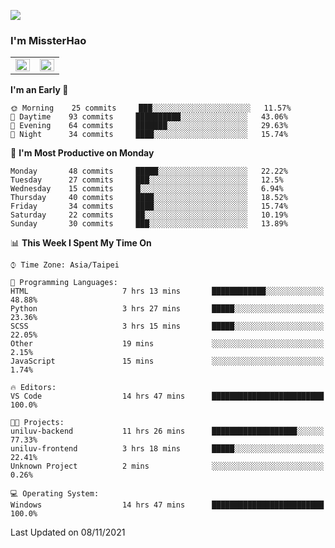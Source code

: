 ![](https://komarev.com/ghpvc/?username=MissterHao&color=ff69b4)

### I'm MissterHao


<!-- Readme stats -->
<!-- https://github.com/anuraghazra/github-readme-stats -->
<table>
<tr>
    <td valign="top" width="50%">
    <img src="https://github-readme-stats.vercel.app/api?username=MissterHao&hide_border=true&show_icons=true&locale=en" align="left" style="width: 100%" />
    </td>
    <td valign="top" width="50%">
    <img src="https://github-readme-stats.vercel.app/api/top-langs?username=MissterHao&hide_border=true&show_icons=true&locale=en&layout=compact" align="left" style="width: 100%" />
    </td>
</tr>
</table>  


<!--START_SECTION:waka-->
**I'm an Early 🐤** 

```text
🌞 Morning    25 commits     ███░░░░░░░░░░░░░░░░░░░░░░   11.57% 
🌆 Daytime    93 commits     ██████████░░░░░░░░░░░░░░░   43.06% 
🌃 Evening    64 commits     ███████░░░░░░░░░░░░░░░░░░   29.63% 
🌙 Night      34 commits     ████░░░░░░░░░░░░░░░░░░░░░   15.74%

```
📅 **I'm Most Productive on Monday** 

```text
Monday       48 commits     █████░░░░░░░░░░░░░░░░░░░░   22.22% 
Tuesday      27 commits     ███░░░░░░░░░░░░░░░░░░░░░░   12.5% 
Wednesday    15 commits     █░░░░░░░░░░░░░░░░░░░░░░░░   6.94% 
Thursday     40 commits     ████░░░░░░░░░░░░░░░░░░░░░   18.52% 
Friday       34 commits     ████░░░░░░░░░░░░░░░░░░░░░   15.74% 
Saturday     22 commits     ██░░░░░░░░░░░░░░░░░░░░░░░   10.19% 
Sunday       30 commits     ███░░░░░░░░░░░░░░░░░░░░░░   13.89%

```


📊 **This Week I Spent My Time On** 

```text
⌚︎ Time Zone: Asia/Taipei

💬 Programming Languages: 
HTML                     7 hrs 13 mins       ████████████░░░░░░░░░░░░░   48.88% 
Python                   3 hrs 27 mins       █████░░░░░░░░░░░░░░░░░░░░   23.36% 
SCSS                     3 hrs 15 mins       █████░░░░░░░░░░░░░░░░░░░░   22.05% 
Other                    19 mins             ░░░░░░░░░░░░░░░░░░░░░░░░░   2.15% 
JavaScript               15 mins             ░░░░░░░░░░░░░░░░░░░░░░░░░   1.74%

🔥 Editors: 
VS Code                  14 hrs 47 mins      █████████████████████████   100.0%

🐱‍💻 Projects: 
uniluv-backend           11 hrs 26 mins      ███████████████████░░░░░░   77.33% 
uniluv-frontend          3 hrs 18 mins       █████░░░░░░░░░░░░░░░░░░░░   22.41% 
Unknown Project          2 mins              ░░░░░░░░░░░░░░░░░░░░░░░░░   0.26%

💻 Operating System: 
Windows                  14 hrs 47 mins      █████████████████████████   100.0%

```


 Last Updated on 08/11/2021
<!--END_SECTION:waka-->

<!--
**MissterHao/MissterHao** is a ✨ _special_ ✨ repository because its `README.md` (this file) appears on your GitHub profile.

Here are some ideas to get you started:

- 🔭 I’m currently working on ...
- 🌱 I’m currently learning ...
- 👯 I’m looking to collaborate on ...
- 🤔 I’m looking for help with ...
- 💬 Ask me about ...
- 📫 How to reach me: ...
- 😄 Pronouns: ...
- ⚡ Fun fact: ...
-->
